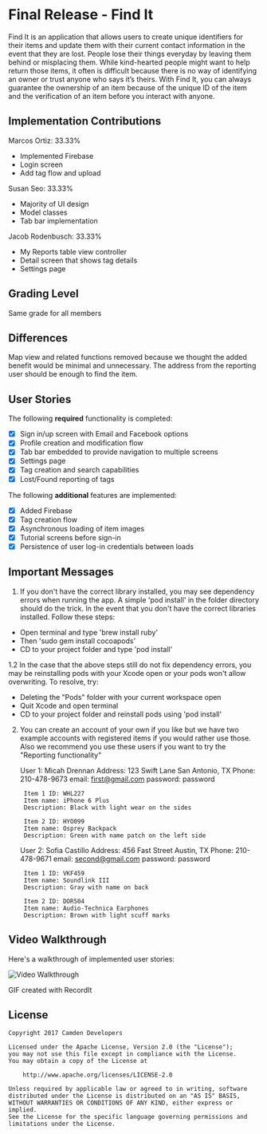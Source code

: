 # Final Release - Find It

 Find It is an application that allows users to create unique identifiers for their items and update them with their current contact information in the event that they are lost. People lose their things everyday by leaving them behind or misplacing them. While kind-hearted people might want to help return those items, it often is difficult because there is no way of identifying an owner or trust anyone who says it’s theirs. With Find It, you can always guarantee the ownership of an item because of the unique ID of the item and the verification of an item before you interact with anyone.

## Implementation Contributions
Marcos Ortiz: 33.33%
 - Implemented Firebase
 - Login screen
 - Add tag flow and upload

Susan Seo: 33.33%
 - Majority of UI design
 - Model classes
 - Tab bar implementation

Jacob Rodenbusch: 33.33%
 - My Reports table view controller
 - Detail screen that shows tag details
 - Settings page

## Grading Level
 Same grade for all members

## Differences
 Map view and related functions removed because we thought the added benefit would be minimal and unnecessary. The address from the reporting user should be enough to find the item.

## User Stories

The following **required** functionality is completed:

- [X] Sign in/up screen with Email and Facebook options
- [X] Profile creation and modification flow
- [X] Tab bar embedded to provide navigation to multiple screens
- [X] Settings page
- [X] Tag creation and search capabilities
- [X] Lost/Found reporting of tags

The following **additional** features are implemented:

- [X] Added Firebase
- [X] Tag creation flow
- [X] Asynchronous loading of item images
- [X] Tutorial screens before sign-in
- [X] Persistence of user log-in credentials between loads

## Important Messages

1. If you don't have the correct library installed, you may see dependency errors when running the app. A simple 'pod install' in the folder directory should do the trick. In the event that you don't have the correct libraries installed. Follow these steps:
  - Open terminal and type 'brew install ruby'
  - Then 'sudo gem install cocoapods'
  - CD to your project folder and type 'pod install'

  1.2 In the case that the above steps still do not fix dependency errors, you may be reinstalling pods with your Xcode open or your pods won't allow overwriting. To resolve, try:
  - Deleting the "Pods" folder with your current workspace open
  - Quit Xcode and open terminal
  - CD to your project folder and reinstall pods using 'pod install'

2. You can create an account of your own if you like but we have two example accounts with registered items if you would rather use those. Also we recommend you use these users if you want to try the "Reporting functionality"

    User 1: Micah Drennan
    Address: 123 Swift Lane
             San Antonio, TX
    Phone: 210-478-9673
    email: first@gmail.com
    password: password

        Item 1 ID: WHL227
        Item name: iPhone 6 Plus
        Description: Black with light wear on the sides

        Item 2 ID: HYO099
        Item name: Osprey Backpack
        Description: Green with name patch on the left side

    User 2: Sofia Castillo
    Address: 456 Fast Street
             Austin, TX
    Phone: 210-478-9671
    email: second@gmail.com
    password: password

        Item 1 ID: VKF459
        Item name: Soundlink III
        Description: Gray with name on back

        Item 2 ID: DOR504
        Item name: Audio-Technica Earphones
        Description: Brown with light scuff marks

## Video Walkthrough

Here's a walkthrough of implemented user stories:

<img src='http://i.imgur.com/whSMAm2.gif' title='Video Walkthrough' width='' alt='Video Walkthrough' />

GIF created with RecordIt

## License

    Copyright 2017 Camden Developers

    Licensed under the Apache License, Version 2.0 (the "License");
    you may not use this file except in compliance with the License.
    You may obtain a copy of the License at

        http://www.apache.org/licenses/LICENSE-2.0

    Unless required by applicable law or agreed to in writing, software
    distributed under the License is distributed on an "AS IS" BASIS,
    WITHOUT WARRANTIES OR CONDITIONS OF ANY KIND, either express or implied.
    See the License for the specific language governing permissions and
    limitations under the License.
